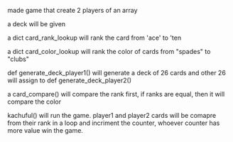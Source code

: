 made game that create 2 players of an array

a deck will be given 

a dict card_rank_lookup will rank the card from 'ace' to 'ten

a dict card_color_lookup will rank the color of cards from "spades" to "clubs"

def generate_deck_player1() will generate a deck of 26 cards and other 26 will assign to def generate_deck_player2()

a card_compare() will compare the rank first, if ranks are equal, then it will compare the color

kachuful() will run the game. player1 and player2 cards will be comapre from their rank in a loop and incriment the counter,
whoever counter has more value win the game.
